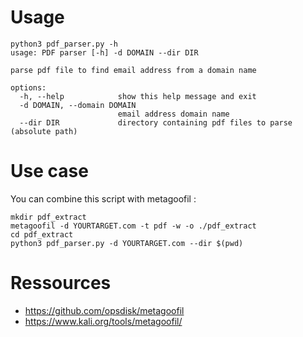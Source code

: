# Usage
```shell
python3 pdf_parser.py -h  
usage: PDF parser [-h] -d DOMAIN --dir DIR

parse pdf file to find email address from a domain name

options:
  -h, --help            show this help message and exit
  -d DOMAIN, --domain DOMAIN
                        email address domain name
  --dir DIR             directory containing pdf files to parse (absolute path)
```
# Use case
You can combine this script with metagoofil : 
```shell
mkdir pdf_extract
metagoofil -d YOURTARGET.com -t pdf -w -o ./pdf_extract
cd pdf_extract
python3 pdf_parser.py -d YOURTARGET.com --dir $(pwd)
```
# Ressources
- https://github.com/opsdisk/metagoofil
- https://www.kali.org/tools/metagoofil/
